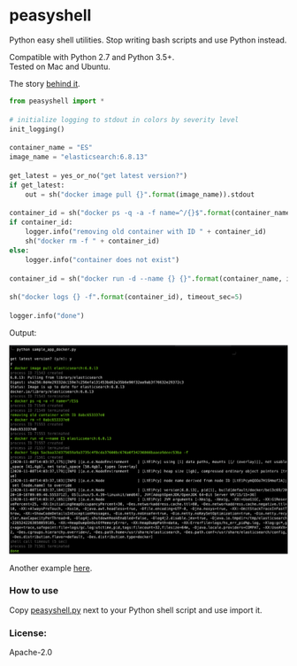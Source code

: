 # peasyshell

Python easy shell utilities. Stop writing bash scripts and use Python instead.

Compatible with Python 2.7 and Python 3.5+.  
Tested on Mac and Ubuntu.

The story [behind it](https://davidoha.medium.com/avoiding-bash-frustration-use-python-for-shell-scripts-44bba8ba1e9e?source=friends_link&sk=a92de79cb005aa919eadaae811e3acbb).

```python
from peasyshell import *

# initialize logging to stdout in colors by severity level
init_logging()

container_name = "ES"
image_name = "elasticsearch:6.8.13"

get_latest = yes_or_no("get latest version?")
if get_latest:
    out = sh("docker image pull {}".format(image_name)).stdout

container_id = sh("docker ps -q -a -f name=^/{}$".format(container_name), capture_out=True).stdout
if container_id:
    logger.info("removing old container with ID " + container_id)
    sh("docker rm -f " + container_id)
else:
    logger.info("container does not exist")

container_id = sh("docker run -d --name {} {}".format(container_name, image_name), capture_out=True).stdout

sh("docker logs {} -f".format(container_id), timeout_sec=5)

logger.info("done")
```

Output: 

![](docs/sample_app_docker_output.png)

Another example [here](sample_app.py).

### How to use 

Copy [peasyshell.py](peasyshell.py) next to your Python shell script and use import it. 

### License: 
Apache-2.0

